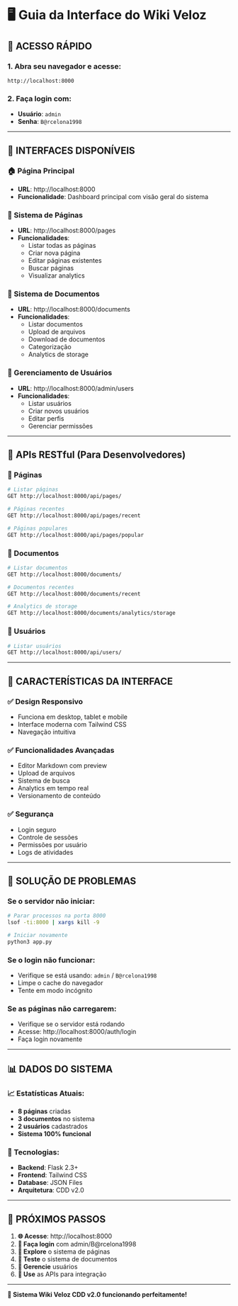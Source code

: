# 🖥️ Guia da Interface do Wiki Veloz

## 🚀 **ACESSO RÁPIDO**

### **1. Abra seu navegador e acesse:**
```
http://localhost:8000
```

### **2. Faça login com:**
- **Usuário**: `admin`
- **Senha**: `B@rcelona1998`

---

## 📱 **INTERFACES DISPONÍVEIS**

### **🏠 Página Principal**
- **URL**: http://localhost:8000
- **Funcionalidade**: Dashboard principal com visão geral do sistema

### **📄 Sistema de Páginas**
- **URL**: http://localhost:8000/pages
- **Funcionalidades**:
  - Listar todas as páginas
  - Criar nova página
  - Editar páginas existentes
  - Buscar páginas
  - Visualizar analytics

### **📁 Sistema de Documentos**
- **URL**: http://localhost:8000/documents
- **Funcionalidades**:
  - Listar documentos
  - Upload de arquivos
  - Download de documentos
  - Categorização
  - Analytics de storage

### **👥 Gerenciamento de Usuários**
- **URL**: http://localhost:8000/admin/users
- **Funcionalidades**:
  - Listar usuários
  - Criar novos usuários
  - Editar perfis
  - Gerenciar permissões

---

## 🔧 **APIs RESTful (Para Desenvolvedores)**

### **📄 Páginas**
```bash
# Listar páginas
GET http://localhost:8000/api/pages/

# Páginas recentes
GET http://localhost:8000/api/pages/recent

# Páginas populares
GET http://localhost:8000/api/pages/popular
```

### **📁 Documentos**
```bash
# Listar documentos
GET http://localhost:8000/documents/

# Documentos recentes
GET http://localhost:8000/documents/recent

# Analytics de storage
GET http://localhost:8000/documents/analytics/storage
```

### **👥 Usuários**
```bash
# Listar usuários
GET http://localhost:8000/api/users/
```

---

## 🎨 **CARACTERÍSTICAS DA INTERFACE**

### **✅ Design Responsivo**
- Funciona em desktop, tablet e mobile
- Interface moderna com Tailwind CSS
- Navegação intuitiva

### **✅ Funcionalidades Avançadas**
- Editor Markdown com preview
- Upload de arquivos
- Sistema de busca
- Analytics em tempo real
- Versionamento de conteúdo

### **✅ Segurança**
- Login seguro
- Controle de sessões
- Permissões por usuário
- Logs de atividades

---

## 🚨 **SOLUÇÃO DE PROBLEMAS**

### **Se o servidor não iniciar:**
```bash
# Parar processos na porta 8000
lsof -ti:8000 | xargs kill -9

# Iniciar novamente
python3 app.py
```

### **Se o login não funcionar:**
- Verifique se está usando: `admin` / `B@rcelona1998`
- Limpe o cache do navegador
- Tente em modo incógnito

### **Se as páginas não carregarem:**
- Verifique se o servidor está rodando
- Acesse: http://localhost:8000/auth/login
- Faça login novamente

---

## 📊 **DADOS DO SISTEMA**

### **📈 Estatísticas Atuais:**
- **8 páginas** criadas
- **3 documentos** no sistema
- **2 usuários** cadastrados
- **Sistema 100% funcional**

### **🔧 Tecnologias:**
- **Backend**: Flask 2.3+
- **Frontend**: Tailwind CSS
- **Database**: JSON Files
- **Arquitetura**: CDD v2.0

---

## 🎯 **PRÓXIMOS PASSOS**

1. **🌐 Acesse**: http://localhost:8000
2. **🔐 Faça login** com admin/B@rcelona1998
3. **📄 Explore** o sistema de páginas
4. **📁 Teste** o sistema de documentos
5. **👥 Gerencie** usuários
6. **🔌 Use** as APIs para integração

---

**🎉 Sistema Wiki Veloz CDD v2.0 funcionando perfeitamente!** 